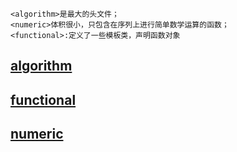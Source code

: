 
```
<algorithm>是最大的头文件；
<numeric>体积很小，只包含在序列上进行简单数学运算的函数；
<functional>:定义了一些模板类，声明函数对象
```
## [algorithm](algorithm)

## [functional](functional)

## [numeric](numeric)